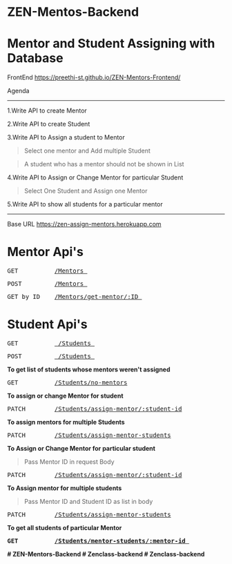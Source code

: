 # ZEN-Mentos-Backend

# Mentor and Student Assigning with Database

FrontEnd  https://preethi-st.github.io/ZEN-Mentors-Frontend/

Agenda

----------------------------------------------------------------------------------------------

1.Write API to create Mentor

2.Write API to create Student

3.Write API to Assign a student to Mentor
   > Select one mentor and Add multiple Student
   
   > A student who has a mentor should not be shown in List

4.Write API to Assign or Change Mentor for particular Student
   > Select One Student and Assign one Mentor
   
5.Write API to show all students for a particular mentor

--------------------------------------------------------------------------------------------------

Base URL https://zen-assign-mentors.herokuapp.com

# Mentor Api's

<pre>GET          <a href="https://zen-assign-mentors.herokuapp.com/Mentors">/Mentors </a></pre>

<pre>POST         <a href="https://zen-assign-mentors.herokuapp.com/Mentors">/Mentors </a></pre>

<pre>GET by ID    <a href="https://zen-assign-mentors.herokuapp.com/Mentors/get-mentor/60e7f4acd5ff5342a06652dd">/Mentors/get-mentor/:ID </a></pre>

# Student Api's

<pre>GET          <a href="https://zen-assign-mentors.herokuapp.com/Students"> /Students </a></pre>

<pre>POST         <a href="https://zen-assign-mentors.herokuapp.com/Students"> /Students </a></pre>

<b>To get list of students whose mentors weren't assigned </b>

<pre>GET          <a href="https://zen-assign-mentors.herokuapp.com/Students/no-mentors">/Students/no-mentors</a></pre>

<b>To assign or change Mentor for student</b>

<pre>PATCH        <a href="https://zen-assign-mentors.herokuapp.com/Students/assign-mentor/60e5dc9da2d09d6d581b7058">/Students/assign-mentor/:student-id</a></pre>

<b> To assign mentors for multiple Students </b>

<pre>PATCH        <a href="https://zen-assign-mentors.herokuapp.com/Students/assign-mentor-students">/Students/assign-mentor-students</a></pre>

<b> To Assign or Change Mentor for particular student </b>
  > Pass Mentor ID in request Body

<pre>PATCH        <a href="https://zen-assign-mentors.herokuapp.com/Students/assign-mentor/60e5dc9da2d09d6d581b7058">/Students/assign-mentor/:student-id</a> </pre>

<b> To Assign mentor for multiple students </b>
  > Pass Mentor ID and Student ID as list in body
 
<pre>PATCH        <a href="https://zen-assign-mentors.herokuapp.com/Students/assign-mentor-students">/Students/assign-mentor-students</a> </pre>

<b> To get all students of particular Mentor

<pre>GET          <a href="https://zen-assign-mentors.herokuapp.com/Students/mentor-students/60e7f4acd5ff5342a06652dd">/Students/mentor-students/:mentor-id </a></pre>
 






#   Z E N - M e n t o r s - B a c k e n d  
 #   Z e n c l a s s - b a c k e n d  
 #   Z e n c l a s s - b a c k e n d  
 